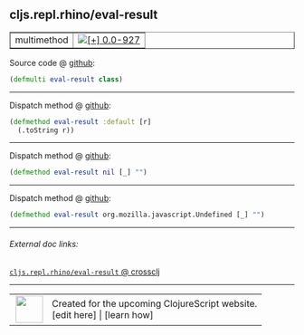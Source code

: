 ## cljs.repl.rhino/eval-result



 <table border="1">
<tr>
<td>multimethod</td>
<td><a href="https://github.com/cljsinfo/cljs-api-docs/tree/0.0-927"><img valign="middle" alt="[+] 0.0-927" title="Added in 0.0-927" src="https://img.shields.io/badge/+-0.0--927-lightgrey.svg"></a> </td>
</tr>
</table>









Source code @ [github](https://github.com/clojure/clojurescript/blob/r1211/src/clj/cljs/repl/rhino.clj#L48):

```clj
(defmulti eval-result class)
```

<!--
Repo - tag - source tree - lines:

 <pre>
clojurescript @ r1211
└── src
    └── clj
        └── cljs
            └── repl
                └── <ins>[rhino.clj:48](https://github.com/clojure/clojurescript/blob/r1211/src/clj/cljs/repl/rhino.clj#L48)</ins>
</pre>

-->

---

Dispatch method @ [github](https://github.com/clojure/clojurescript/blob/r1211/src/clj/cljs/repl/rhino.clj#L50-L51):

```clj
(defmethod eval-result :default [r]
  (.toString r))
```

<!--
Repo - tag - source tree - lines:

 <pre>
clojurescript @ r1211
└── src
    └── clj
        └── cljs
            └── repl
                └── <ins>[rhino.clj:50-51](https://github.com/clojure/clojurescript/blob/r1211/src/clj/cljs/repl/rhino.clj#L50-L51)</ins>
</pre>
-->

---
Dispatch method @ [github](https://github.com/clojure/clojurescript/blob/r1211/src/clj/cljs/repl/rhino.clj#L53):

```clj
(defmethod eval-result nil [_] "")
```

<!--
Repo - tag - source tree - lines:

 <pre>
clojurescript @ r1211
└── src
    └── clj
        └── cljs
            └── repl
                └── <ins>[rhino.clj:53](https://github.com/clojure/clojurescript/blob/r1211/src/clj/cljs/repl/rhino.clj#L53)</ins>
</pre>
-->

---
Dispatch method @ [github](https://github.com/clojure/clojurescript/blob/r1211/src/clj/cljs/repl/rhino.clj#L55):

```clj
(defmethod eval-result org.mozilla.javascript.Undefined [_] "")
```

<!--
Repo - tag - source tree - lines:

 <pre>
clojurescript @ r1211
└── src
    └── clj
        └── cljs
            └── repl
                └── <ins>[rhino.clj:55](https://github.com/clojure/clojurescript/blob/r1211/src/clj/cljs/repl/rhino.clj#L55)</ins>
</pre>
-->

---


###### External doc links:

[`cljs.repl.rhino/eval-result` @ crossclj](http://crossclj.info/fun/cljs.repl.rhino/eval-result.html)<br>

---

 <table>
<tr><td>
<img valign="middle" align="right" width="48px" src="http://i.imgur.com/Hi20huC.png">
</td><td>
Created for the upcoming ClojureScript website.<br>
[edit here] | [learn how]
</td></tr></table>

[edit here]:https://github.com/cljsinfo/cljs-api-docs/blob/master/cljsdoc/cljs.repl.rhino_eval-result.cljsdoc
[learn how]:https://github.com/cljsinfo/cljs-api-docs/wiki/cljsdoc-files

<!--

This information was too distracting to show to readers, but I'll leave it
commented here since it is helpful to:

- pretty-print the data used to generate this document
- and show how to retrieve that data



The API data for this symbol:

```clj
{:ns "cljs.repl.rhino",
 :name "eval-result",
 :type "multimethod",
 :source {:code "(defmulti eval-result class)",
          :title "Source code",
          :repo "clojurescript",
          :tag "r1211",
          :filename "src/clj/cljs/repl/rhino.clj",
          :lines [48]},
 :full-name "cljs.repl.rhino/eval-result",
 :full-name-encode "cljs.repl.rhino_eval-result",
 :extra-sources ({:code "(defmethod eval-result :default [r]\n  (.toString r))",
                  :title "Dispatch method",
                  :repo "clojurescript",
                  :tag "r1211",
                  :filename "src/clj/cljs/repl/rhino.clj",
                  :lines [50 51]}
                 {:code "(defmethod eval-result nil [_] \"\")",
                  :title "Dispatch method",
                  :repo "clojurescript",
                  :tag "r1211",
                  :filename "src/clj/cljs/repl/rhino.clj",
                  :lines [53]}
                 {:code "(defmethod eval-result org.mozilla.javascript.Undefined [_] \"\")",
                  :title "Dispatch method",
                  :repo "clojurescript",
                  :tag "r1211",
                  :filename "src/clj/cljs/repl/rhino.clj",
                  :lines [55]}),
 :history [["+" "0.0-927"]]}

```

Retrieve the API data for this symbol:

```clj
;; from Clojure REPL
(require '[clojure.edn :as edn])
(-> (slurp "https://raw.githubusercontent.com/cljsinfo/cljs-api-docs/catalog/cljs-api.edn")
    (edn/read-string)
    (get-in [:symbols "cljs.repl.rhino/eval-result"]))
```

-->
